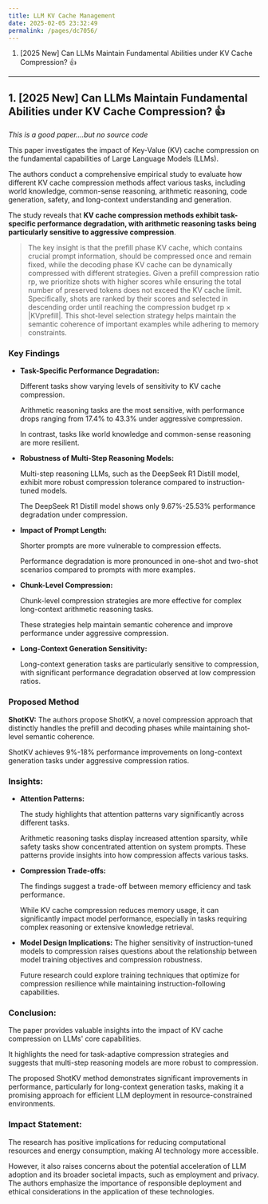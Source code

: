 ```yaml
---
title: LLM KV Cache Management
date: 2025-02-05 23:32:49
permalink: /pages/dc7056/
---
```


1. [2025 New] Can LLMs Maintain Fundamental Abilities under KV Cache Compression? :+1:

---

## 1. [2025 New] Can LLMs Maintain Fundamental Abilities under KV Cache Compression? :+1:

*This is a good paper....but no source code*


This paper investigates the impact of Key-Value (KV) cache compression on the fundamental capabilities of Large Language Models (LLMs).

The authors conduct a comprehensive empirical study to evaluate how different KV cache compression methods affect various tasks, including world knowledge, common-sense reasoning, arithmetic reasoning, code generation, safety, and long-context understanding and generation.

The study reveals that **KV cache compression methods exhibit task-specific performance degradation, with arithmetic reasoning tasks being particularly sensitive to aggressive compression**.

> The key insight is that the prefill phase KV cache, which contains crucial prompt information, should be compressed once and remain fixed, while the decoding phase KV cache can be dynamically compressed with different strategies.
> Given a prefill compression ratio rp, we prioritize shots with higher scores while ensuring the total number of preserved tokens does not exceed the KV cache limit.
> Specifically, shots are ranked by their scores and selected in descending order until reaching the compression budget rp × |KVprefill|.
> This shot-level selection strategy helps maintain the semantic coherence of important examples while adhering to memory constraints.


### Key Findings
- **Task-Specific Performance Degradation:**
  
  Different tasks show varying levels of sensitivity to KV cache compression.
  
  Arithmetic reasoning tasks are the most sensitive, with performance drops ranging from 17.4% to 43.3% under aggressive compression.
  
  In contrast, tasks like world knowledge and common-sense reasoning are more resilient.

- **Robustness of Multi-Step Reasoning Models:**

  Multi-step reasoning LLMs, such as the DeepSeek R1 Distill model, exhibit more robust compression tolerance compared to instruction-tuned models.

  The DeepSeek R1 Distill model shows only 9.67%-25.53% performance degradation under compression.

- **Impact of Prompt Length:**

  Shorter prompts are more vulnerable to compression effects.
  
  Performance degradation is more pronounced in one-shot and two-shot scenarios compared to prompts with more examples.

- **Chunk-Level Compression:**

  Chunk-level compression strategies are more effective for complex long-context arithmetic reasoning tasks.
  
  These strategies help maintain semantic coherence and improve performance under aggressive compression.

- **Long-Context Generation Sensitivity:**

  Long-context generation tasks are particularly sensitive to compression, with significant performance degradation observed at low compression ratios.

### Proposed Method

**ShotKV:** The authors propose ShotKV, a novel compression approach that distinctly handles the prefill and decoding phases while maintaining shot-level semantic coherence.

ShotKV achieves 9%-18% performance improvements on long-context generation tasks under aggressive compression ratios.

### Insights:
- **Attention Patterns:**

  The study highlights that attention patterns vary significantly across different tasks.

  Arithmetic reasoning tasks display increased attention sparsity, while safety tasks show concentrated attention on system prompts. These patterns provide insights into how compression affects various tasks.

- **Compression Trade-offs:**
  
  The findings suggest a trade-off between memory efficiency and task performance.

  While KV cache compression reduces memory usage, it can significantly impact model performance, especially in tasks requiring complex reasoning or extensive knowledge retrieval.

- **Model Design Implications:**
  The higher sensitivity of instruction-tuned models to compression raises questions about the relationship between model training objectives and compression robustness.

  Future research could explore training techniques that optimize for compression resilience while maintaining instruction-following capabilities.

### Conclusion:
The paper provides valuable insights into the impact of KV cache compression on LLMs' core capabilities.

It highlights the need for task-adaptive compression strategies and suggests that multi-step reasoning models are more robust to compression.

The proposed ShotKV method demonstrates significant improvements in performance, particularly for long-context generation tasks, making it a promising approach for efficient LLM deployment in resource-constrained environments.

### Impact Statement:
The research has positive implications for reducing computational resources and energy consumption, making AI technology more accessible.

However, it also raises concerns about the potential acceleration of LLM adoption and its broader societal impacts, such as employment and privacy. The authors emphasize the importance of responsible deployment and ethical considerations in the application of these technologies.
